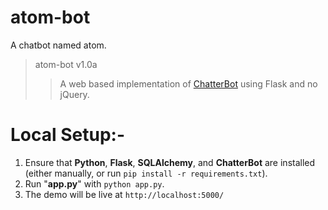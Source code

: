 # atom-bot
A chatbot named atom.


> atom-bot v1.0a
>> A web based implementation of [ChatterBot](https://github.com/gunthercox/ChatterBot) using Flask and no jQuery.
# Local Setup:-
1. Ensure that **Python**, **Flask**, **SQLAlchemy**, and **ChatterBot** are installed (either manually, or run `pip install -r requirements.txt`).
2. Run "**app.py**" with `python app.py`.
3. The demo will be live at `http://localhost:5000/`